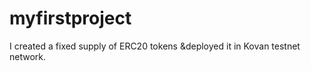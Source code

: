 # myfirstproject
I created a fixed supply of ERC20 tokens &amp;deployed it in Kovan testnet network.
